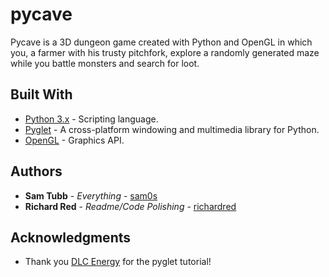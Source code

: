 # pycave
Pycave is a 3D dungeon game created with Python and OpenGL in which you, a farmer with his trusty pitchfork, explore a randomly generated maze while you battle monsters and search for loot.

## Built With
* [Python 3.x](https://www.python.org/) - Scripting language.
* [Pyglet](https://bitbucket.org/pyglet/pyglet/wiki/Home) - A cross-platform windowing and multimedia library for Python.
* [OpenGL](https://www.opengl.org/) - Graphics API.

## Authors
* **Sam Tubb** - *Everything* - [sam0s](https://github.com/sam0s)
* **Richard Red** - *Readme/Code Polishing* - [richardred](https://github.com/richardred)

## Acknowledgments
* Thank you [DLC Energy](https://www.youtube.com/user/DlcEnergy) for the pyglet tutorial!
